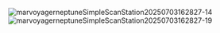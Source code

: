 ![marvoyagerneptuneSimpleScanStation20250703162827-14](https://github.com/user-attachments/assets/1c103d9b-f059-4c50-8050-5c64781e0ade)
![marvoyagerneptuneSimpleScanStation20250703162827-19](https://github.com/user-attachments/assets/a870cf08-d5e1-4213-86d1-c661e9700892)
